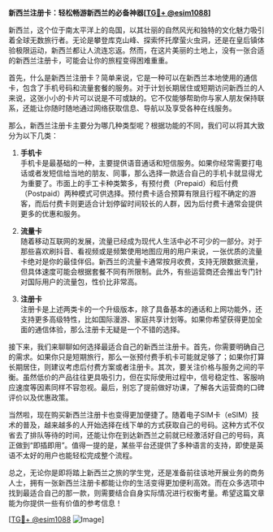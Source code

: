 **新西兰注册卡：轻松畅游新西兰的必备神器[[TG💪+ @esim1088](https://t.me/s/esim1088)]**

新西兰，这个位于南太平洋上的岛国，以其壮丽的自然风光和独特的文化魅力吸引着全球无数旅行者。无论是攀登库克山峰、探索怀托摩萤火虫洞，还是在皇后镇体验极限运动，新西兰都让人流连忘返。然而，在这片美丽的土地上，没有一张合适的新西兰注册卡，可能会让你的旅程变得困难重重。

首先，什么是新西兰注册卡？简单来说，它是一种可以在新西兰本地使用的通信卡，包含了手机号码和流量套餐的服务。对于计划长期居住或短期访问新西兰的人来说，这张小小的卡片可以说是不可或缺的。它不仅能够帮助你与家人朋友保持联系，还能让你随时随地通过网络获取信息、导航以及享受各种在线服务。

那么，新西兰注册卡主要分为哪几种类型呢？根据功能的不同，我们可以将其大致分为以下几类：

1. **手机卡**  
   手机卡是最基础的一种，主要提供语音通话和短信服务。如果你经常需要打电话或者发短信给当地的朋友、同事，那么选择一款适合自己的手机卡就显得尤为重要了。市面上的手工卡种类繁多，有预付费（Prepaid）和后付费（Postpaid）两种模式可供选择。预付费卡适合预算有限且行程不确定的游客，而后付费卡则更适合计划停留时间较长的人群，因为后付费卡通常会提供更多的优惠和服务。

2. **流量卡**  
   随着移动互联网的发展，流量已经成为现代人生活中必不可少的一部分。对于那些喜欢刷抖音、看视频或是频繁使用地图应用的用户来说，一张优质的流量卡绝对是你的最佳伴侣。新西兰的流量卡通常按月收费，支持无限数据流量，但具体速度可能会根据套餐不同有所限制。此外，有些运营商还会推出专门针对国际用户的流量包，性价比非常高。

3. **注册卡**  
   注册卡是上述两类卡的一个升级版本，除了具备基本的通话和上网功能外，还支持更多高级特性，比如国际漫游、家庭共享计划等。如果你希望获得更加全面的通信体验，那么注册卡无疑是一个不错的选择。

接下来，我们来聊聊如何选择最适合自己的新西兰注册卡。首先，你需要明确自己的需求。如果你只是短期旅行，那么一张预付费手机卡可能就足够了；如果你打算长期居住，则建议考虑后付费方案或者注册卡。其次，要关注价格与服务之间的平衡。虽然低价的产品往往更具吸引力，但在实际使用过程中，信号稳定性、客服响应速度等因素同样不容忽视。最后，别忘了提前做好功课，了解各大运营商的口碑评价以及优惠政策。

当然啦，现在购买新西兰注册卡也变得更加便捷了。随着电子SIM卡（eSIM）技术的普及，越来越多的人开始选择在线下单的方式获取自己的号码。这种方式不仅省去了排队等待的时间，还能让你在到达新西兰之前就已经激活好自己的号码，真正做到“即插即用”。值得一提的是，某些平台还提供了多种语言的支持，即使是英语不太好的用户也能轻松完成整个流程。

总之，无论你是即将踏上新西兰之旅的学生党，还是准备前往该地开展业务的商务人士，拥有一张新西兰注册卡都能让你的生活变得更加便利高效。而在众多选项中找到最适合自己的那一款，则需要结合自身实际情况进行权衡考量。希望这篇文章能为你提供一些有价值的参考信息！

[[TG💪+ @esim1088](https://t.me/s/esim1088) ![Image](https://i.postimg.cc/4NQfJmqS/Snipaste-2025-05-13-00-14-12.png)]